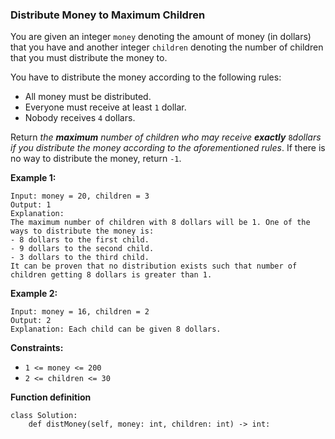 ### Distribute Money to Maximum Children

You are given an integer `money` denoting the amount of money (in dollars) that you have and another integer `children` denoting the number of children that you must distribute the money to.

You have to distribute the money according to the following rules:

- All money must be distributed.
- Everyone must receive at least `1` dollar.
- Nobody receives `4` dollars.

Return *the **maximum** number of children who may receive **exactly*** `8`*dollars if you distribute the money according to the aforementioned rules*. If there is no way to distribute the money, return `-1`.

 

**Example 1:**

```
Input: money = 20, children = 3
Output: 1
Explanation: 
The maximum number of children with 8 dollars will be 1. One of the ways to distribute the money is:
- 8 dollars to the first child.
- 9 dollars to the second child. 
- 3 dollars to the third child.
It can be proven that no distribution exists such that number of children getting 8 dollars is greater than 1.
```

**Example 2:**

```
Input: money = 16, children = 2
Output: 2
Explanation: Each child can be given 8 dollars.
```

 

**Constraints:**

- `1 <= money <= 200`
- `2 <= children <= 30`


**Function definition**

```
class Solution:
    def distMoney(self, money: int, children: int) -> int:
```

